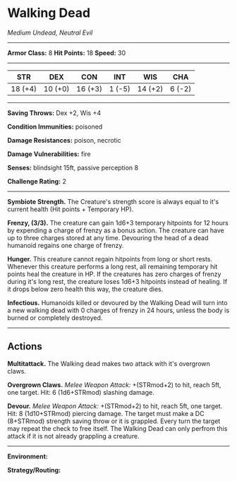 # Walking Dead
_Medium Undead, Neutral Evil_

---

**Armor Class:** 8
**Hit Points:** 18
**Speed:** 30

---

| STR     | DEX     | CON     | INT    | WIS     | CHA    |
| ------- | ------- | ------- | ------ | ------- | ------ |
| 18 (+4) | 10 (+0) | 16 (+3) | 1 (-5) | 14 (+2) | 6 (-2) |

---

**Saving Throws:** Dex +2, Wis +4

**Condition Immunities:** poisoned

**Damage Resistances:** poison, necrotic

**Damage Vulnerabilities:** fire

**Senses:** blindsight 15ft, passive perception 8

**Challenge Rating:** 2

---

**Symbiote Strength.** The Creature's strength score is always equal to it's current health (Hit points + Temporary HP).

**Frenzy, (3/3).** The creature can gain 1d6+3 temporary hitpoints for 12 hours by expending a charge of frenzy as a bonus action. The creature can have up to three charges stored at any time. Devouring the head of a dead humanoid regains one charge of frenzy.

**Hunger.** This creature cannot regain hitpoints from long or short rests. Whenever this creature performs a long rest, all remaining temporary hit points heal the creature in HP. If the creatures has zero charges of frenzy during it's long rest, the creature loses 1d6+3 hitpoints instead of healing. If it drops below zero health this way, the creature dies.

**Infectious.** Humanoids killed or devoured by the Walking Dead will turn into a new walking dead with 0 charges of frenzy in 24 hours, unless the body is burned or completely destroyed.

---

## Actions

**Multitattack.** The Walking dead makes two attack with it's overgrown claws.

**Overgrown Claws.** *Melee Weapon Attack:* +(STRmod+2) to hit, reach 5ft, one target. Hit: 6 (1d6+STRmod) slashing damage. 

**Devour.** *Melee Weapon Attack:* +(STRmod+2) to hit, reach 5ft, one target. Hit: 8 (1d10+STRmod) piercing damage. The target must make a DC (8+STRmod) strength saving throw or it is grappled. Every turn the target may repeat the check to free itself. The Walking Dead can only perfrom this attack if it is not already grappling a creature.

---

**Environment:**

**Strategy/Routing:**